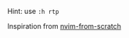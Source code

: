 Hint: use `:h rtp`

Inspiration from [nvim-from-scratch](https://github.com/ngscheurich/nvim-from-scratch)
